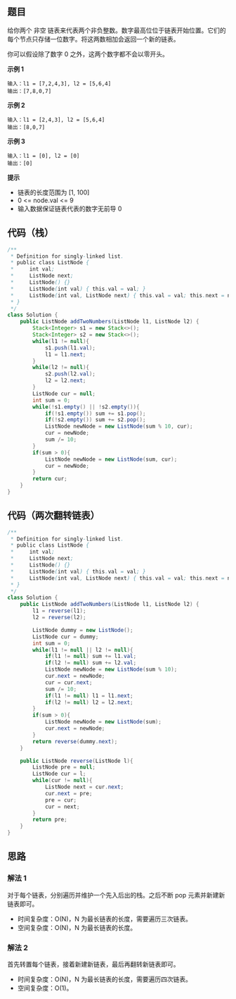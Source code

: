 ## 题目
给你两个 非空 链表来代表两个非负整数。数字最高位位于链表开始位置。它们的每个节点只存储一位数字。将这两数相加会返回一个新的链表。

你可以假设除了数字 0 之外，这两个数字都不会以零开头。

**示例 1**
```
输入：l1 = [7,2,4,3], l2 = [5,6,4]
输出：[7,8,0,7]
```

**示例 2**
```
输入：l1 = [2,4,3], l2 = [5,6,4]
输出：[8,0,7]
```

**示例 3**
```
输入：l1 = [0], l2 = [0]
输出：[0]
```

**提示**

* 链表的长度范围为 [1, 100]
* 0 <= node.val <= 9
* 输入数据保证链表代表的数字无前导 0

## 代码（栈）
```Java
/**
 * Definition for singly-linked list.
 * public class ListNode {
 *     int val;
 *     ListNode next;
 *     ListNode() {}
 *     ListNode(int val) { this.val = val; }
 *     ListNode(int val, ListNode next) { this.val = val; this.next = next; }
 * }
 */
class Solution {
    public ListNode addTwoNumbers(ListNode l1, ListNode l2) {
        Stack<Integer> s1 = new Stack<>();
        Stack<Integer> s2 = new Stack<>();
        while(l1 != null){
            s1.push(l1.val);
            l1 = l1.next;
        }
        while(l2 != null){
            s2.push(l2.val);
            l2 = l2.next;
        }
        ListNode cur = null;
        int sum = 0;
        while(!s1.empty() || !s2.empty()){
            if(!s1.empty()) sum += s1.pop();
            if(!s2.empty()) sum += s2.pop();
            ListNode newNode = new ListNode(sum % 10, cur);
            cur = newNode;
            sum /= 10;
        }
        if(sum > 0){
            ListNode newNode = new ListNode(sum, cur);
            cur = newNode;
        }
        return cur;
    }
}
```

## 代码（两次翻转链表）
```Java
/**
 * Definition for singly-linked list.
 * public class ListNode {
 *     int val;
 *     ListNode next;
 *     ListNode() {}
 *     ListNode(int val) { this.val = val; }
 *     ListNode(int val, ListNode next) { this.val = val; this.next = next; }
 * }
 */
class Solution {
    public ListNode addTwoNumbers(ListNode l1, ListNode l2) {
        l1 = reverse(l1);
        l2 = reverse(l2);

        ListNode dummy = new ListNode();
        ListNode cur = dummy;
        int sum = 0;
        while(l1 != null || l2 != null){
            if(l1 != null) sum += l1.val;
            if(l2 != null) sum += l2.val;
            ListNode newNode = new ListNode(sum % 10);
            cur.next = newNode;
            cur = cur.next;
            sum /= 10;
            if(l1 != null) l1 = l1.next;
            if(l2 != null) l2 = l2.next;
        }
        if(sum > 0){
            ListNode newNode = new ListNode(sum);
            cur.next = newNode;
        }
        return reverse(dummy.next);
    }

    public ListNode reverse(ListNode l){
        ListNode pre = null;
        ListNode cur = l;
        while(cur != null){
            ListNode next = cur.next;
            cur.next = pre;
            pre = cur;
            cur = next;
        }
        return pre;
    }
}
```

## 思路

### 解法 1
对于每个链表，分别遍历并维护一个先入后出的栈。之后不断 pop 元素并新建新链表即可。

* 时间复杂度：O(N)，N 为最长链表的长度，需要遍历三次链表。
* 空间复杂度：O(N)，N 为最长链表的长度。

### 解法 2
首先转置每个链表，接着新建新链表，最后再翻转新链表即可。

* 时间复杂度：O(N)，N 为最长链表的长度，需要遍历四次链表。
* 空间复杂度：O(1)。
